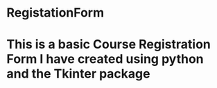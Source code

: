 # RegistationForm
# This is a basic Course Registration Form I have created using python and the Tkinter package

